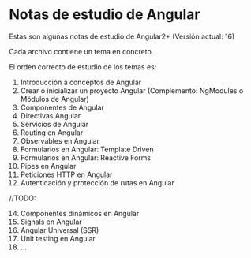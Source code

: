 # Notas de estudio de Angular
Estas son algunas notas de estudio de Angular2+ (Versión actual: 16)

Cada archivo contiene un tema en concreto.

El orden correcto de estudio de los temas es:
1. Introducción a conceptos de Angular
2. Crear o inicializar un proyecto Angular (Complemento: NgModules o Módulos de Angular)
3. Componentes de Angular
4. Directivas Angular
5. Servicios de Angular
6. Routing en Angular
7. Observables en Angular
8. Formularios en Angular: Template Driven
9. Formularios en Angular: Reactive Forms
10. Pipes en Angular
11. Peticiones HTTP en Angular
12. Autenticación y protección de rutas en Angular
    
//TODO:

14. Componentes dinámicos en Angular
15. Signals en Angular
16. Angular Universal (SSR)
17. Unit testing en Angular
18. ...
